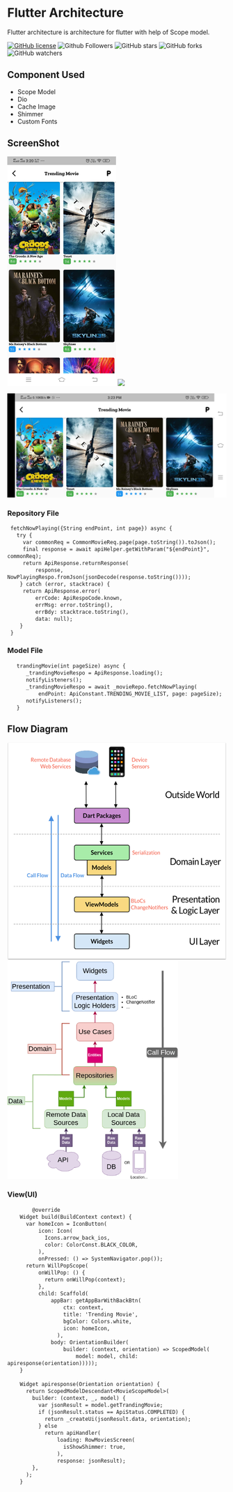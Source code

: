# Flutter Architecture

Flutter architecture is architecture for flutter with help of Scope model.

[![GitHub license](https://img.shields.io/badge/License-Apache-blue.svg)](LICENSE)
![Github Followers](https://img.shields.io/github/followers/webaddicted?label=Follow&style=social)
![GitHub stars](https://img.shields.io/github/stars/webaddicted/Flutter-Movies4U?style=social)
![GitHub forks](https://img.shields.io/github/forks/webaddicted/Flutter-Movies4U?style=social)
![GitHub watchers](https://img.shields.io/github/watchers/webaddicted/Flutter-Movies4U?style=social)

## Component Used

  * Scope Model
  * Dio
  * Cache Image
  * Shimmer
  * Custom Fonts

## ScreenShot

<img src="screenshot/home.jpg" width="250">    <img src="screenshot/arch.gif" width="250">

 <img src="screenshot/home_land.jpg" width="600">

### Repository File

     fetchNowPlaying({String endPoint, int page}) async {
       try {
         var commonReq = CommonMovieReq.page(page.toString()).toJson();
         final response = await apiHelper.getWithParam("${endPoint}", commonReq);
         return ApiResponse.returnResponse(
             response, NowPlayingRespo.fromJson(jsonDecode(response.toString())));
        } catch (error, stacktrace) {
         return ApiResponse.error(
             errCode: ApiRespoCode.known,
             errMsg: error.toString(),
             errBdy: stacktrace.toString(),
             data: null);
        }
     }
    
### Model File

       trandingMovie(int pageSize) async {
          _trandingMovieRespo = ApiResponse.loading();
          notifyListeners();
          _trandingMovieRespo = await _movieRepo.fetchNowPlaying(
              endPoint: ApiConstant.TRENDING_MOVIE_LIST, page: pageSize);
          notifyListeners();
       }
 ## Flow Diagram
 
<img src="screenshot/arch.png" height="500">

<img src="screenshot/scope.png" height="500">
   
   
   
### View(UI)
            @override
        Widget build(BuildContext context) {
          var homeIcon = IconButton(
              icon: Icon(
                Icons.arrow_back_ios,
                color: ColorConst.BLACK_COLOR,
              ),
              onPressed: () => SystemNavigator.pop());
          return WillPopScope(
              onWillPop: () {
                return onWillPop(context);
              },
              child: Scaffold(
                  appBar: getAppBarWithBackBtn(
                      ctx: context,
                      title: 'Trending Movie',
                      bgColor: Colors.white,
                      icon: homeIcon,
                    ),
                  body: OrientationBuilder(
                      builder: (context, orientation) => ScopedModel(
                          model: model, child: apiresponse(orientation)))));
        }

        Widget apiresponse(Orientation orientation) {
          return ScopedModelDescendant<MovieScopeModel>(
            builder: (context, _, model) {
              var jsonResult = model.getTrandingMovie;
              if (jsonResult.status == ApiStatus.COMPLETED) {
                return _createUi(jsonResult.data, orientation);
              } else
                return apiHandler(
                    loading: RowMoviesScreen(
                      isShowShimmer: true,
                    ),
                    response: jsonResult);
            },
          );
        }


        



